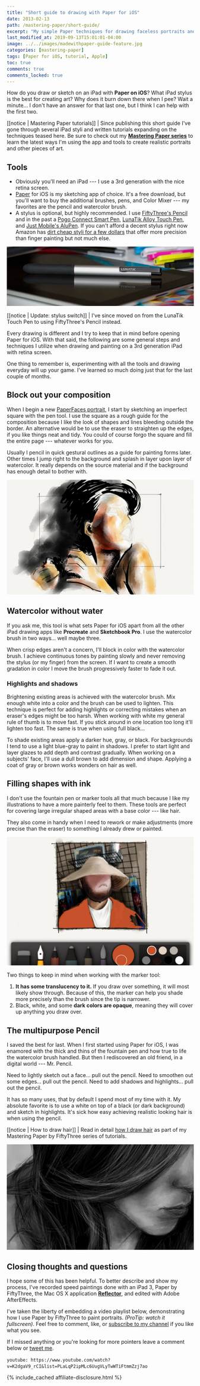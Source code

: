 ```yaml
---
title: "Short guide to drawing with Paper for iOS"
date: 2013-02-13
path: /mastering-paper/short-guide/
excerpt: "My simple Paper techniques for drawing faceless portraits and landscapes on an iPad."
last_modified_at: 2019-09-13T15:01:01-04:00
image: ../../images/madewithpaper-guide-feature.jpg
categories: [mastering-paper]
tags: [Paper for iOS, tutorial, Apple]
toc: true
comments: true
comments_locked: true
---
```


How do you draw or sketch on an iPad with **Paper on iOS**? What iPad stylus is the best for creating art? Why does it burn down there when I pee? Wait a minute... I don't have an answer for that last one, but I think I can help with the first two.

[[notice | Mastering Paper tutorials]]
| Since publishing this short guide I've gone through several iPad styli and written tutorials expanding on the techniques teased here. Be sure to check out my [**Mastering Paper series**](/mastering-paper/) to learn the latest ways I'm using the app and tools to create realistic portraits and other pieces of art. 

## Tools

-	Obviously you'll need an iPad --- I use a 3rd generation with the nice retina screen.
- [Paper](http://www.fiftythree.com/paper/) for iOS is my sketching app of choice. It's a free download, but you'll want to buy the additional brushes, pens, and Color Mixer --- my favorites are the pencil and watercolor brush.
- A stylus is optional, but highly recommended. I use [FiftyThree's Pencil][pencil-stylus] and in the past a [Pogo Connect Smart Pen][1], [LunaTik Alloy Touch Pen][2], and [Just Mobile's AluPen][3]. If you can't afford a decent stylus right now Amazon has [dirt cheap styli for a few dollars][4] that offer more precision than finger painting but not much else.

[pencil-stylus]: /mastering-paper/pencil-53-review/
[1]: /mastering-paper/pogo-connect-smart-pen/
[2]: https://amzn.to/2NVribw
[3]: https://amzn.to/32HjxKw
[4]: https://amzn.to/2NYoBWE

[![LunaTik Touch Pen Alloy on top of an iPad](../../images/lunatik-touch-pen.jpg)](https://amzn.to/2Q9BiAK)

[[notice | Update: stylus switch]]
| I've since moved on from the LunaTik Touch Pen to using FiftyThree's Pencil instead.

Every drawing is different and I try to keep that in mind before opening Paper for iOS. With that said, the following are some general steps and techniques I utilize when drawing and painting on a 3rd generation iPad with retina screen.

One thing to remember is, experimenting with all the tools and drawing everyday will up your game. I've learned so much doing just that for the last couple of months.

## Block out your composition

When I begin a new [PaperFaces portrait](/paperfaces/), I start by sketching an imperfect square with the pen tool. I use the square as a rough guide for the composition because I like the look of shapes and lines bleeding outside the border. An alternative would be to use the eraser to straighten up the edges, if you like things neat and tidy. You could of course forgo the square and fill the entire page --- whatever works for you.

Usually I pencil in quick gestural outlines as a guide for painting forms later. Other times I jump right to the background and splash in layer upon layer of watercolor. It really depends on the source material and if the background has enough detail to bother with.

![Screenshot of an in progress Paper for iOS drawing](../../images/girl-madewithpaper-in-progress.jpg)

## Watercolor without water

If you ask me, this tool is what sets Paper for iOS apart from all the other iPad drawing apps like **Procreate** and **Sketchbook Pro**. I use the watercolor brush in two ways... well maybe three.

When crisp edges aren't a concern, I'll block in color with the watercolor brush. I achieve continuous tones by painting slowly and never removing the stylus (or my finger) from the screen. If I want to create a smooth gradation in color I move the brush progressively faster to fade it out.

### Highlights and shadows

Brightening existing areas is achieved with the watercolor brush. Mix enough white into a color and the brush can be used to lighten. This technique is perfect for adding highlights or correcting mistakes when an eraser's edges might be too harsh. When working with white my general rule of thumb is to move fast. If you stick around in one location too long it'll lighten too fast. The same is true when using full black...

To shade existing areas apply a darker hue, gray, or black. For backgrounds I tend to use a light blue-gray to paint in shadows. I prefer to start light and layer glazes to add depth and contrast gradually. When working on a subjects' face, I'll use a dull brown to add dimension and shape. Applying a coat of gray or brown works wonders on hair as well.

## Filling shapes with ink

I don't use the fountain pen or marker tools all that much because I like my illustrations to have a more painterly feel to them. These tools are perfect for covering large irregular shaped areas with a base color --- like hair.

They also come in handy when I need to rework or make adjustments (more precise than the eraser) to something I already drew or painted.

![Screenshot of a PaperFaces drawing](../../images/madewithpaper-filling-shapes.jpg)

Two things to keep in mind when working with the marker tool:

1.	**It has some translucency to it.** If you draw over something, it will most likely show through. Because of this, the marker can  help you shade more precisely than the  brush since the tip is narrower.
2.	Black, white, and some **dark colors are opaque**, meaning they will cover up anything you draw over.

## The multipurpose Pencil

I saved the best for last. When I first started using Paper for iOS, I was enamored with the thick and thins of the fountain pen and how true to life the watercolor brush handled. But then I rediscovered an old friend, in a digital world --- Mr. Pencil.

Need to lightly sketch out a face... pull out the pencil. Need to smoothen out some edges... pull out the pencil. Need to add shadows and highlights... pull out the pencil.

It has so many uses, that by default I spend most of my time with it. My absolute favorite is to use a white on top of a black (or dark background) and sketch in highlights. It's sick how easy achieving realistic looking hair is when using the pencil.

[[notice | How to draw hair]]
| Read in detail [how I draw hair](/mastering-paper/drawing-hair/) as part of my Mastering Paper by FiftyThree series of tutorials.

![Detail shot of hair drawn using Paper for iOS](../../images/madewithpaper-hair-detail.jpg)

## Closing thoughts and questions

I hope some of this has been helpful. To better describe and show my process, I've recorded speed paintings done with an iPad 3, Paper by FiftyThree, the Mac OS X application [**Reflector**](http://reflectorapp.com/), and edited with Adobe AfterEffects. 

I've taken the liberty of embedding a video playlist below, demonstrating how I use Paper by FiftyThree to paint portraits. *(ProTip: watch it fullscreen)*. Feel free to comment, like, or [subscribe to my channel](https://www.youtube.com/user/anotherjpeg "Subscribe to Michael Rose's YouTube Channel") if you like what you see.

If I missed anything or you're looking for more pointers leave a comment below or [tweet me](https://twitter.com/mmistakes).

`youtube: https://www.youtube.com/watch?v=K2dgaV9_rCI&list=PLaLqP2ipMLc6UugVLyTwWTiFtmmZzj7ao`

{% include_cached affiliate-disclosure.html %}

